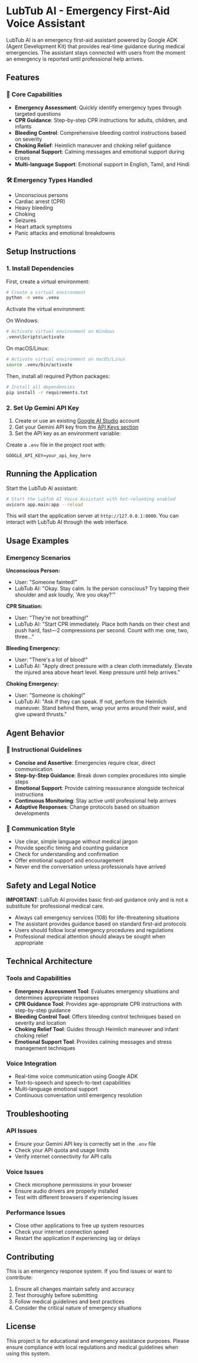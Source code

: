# LubTub AI - Emergency First-Aid Voice Assistant

LubTub AI is an emergency first-aid assistant powered by Google ADK (Agent Development Kit) that provides real-time guidance during medical emergencies. The assistant stays connected with users from the moment an emergency is reported until professional help arrives.

## Features

### 🔷 Core Capabilities
- **Emergency Assessment**: Quickly identify emergency types through targeted questions
- **CPR Guidance**: Step-by-step CPR instructions for adults, children, and infants
- **Bleeding Control**: Comprehensive bleeding control instructions based on severity
- **Choking Relief**: Heimlich maneuver and choking relief guidance
- **Emotional Support**: Calming messages and emotional support during crises
- **Multi-language Support**: Emotional support in English, Tamil, and Hindi

### 🛠️ Emergency Types Handled
- Unconscious persons
- Cardiac arrest (CPR)
- Heavy bleeding
- Choking
- Seizures
- Heart attack symptoms
- Panic attacks and emotional breakdowns

## Setup Instructions

### 1. Install Dependencies

First, create a virtual environment:

```bash
# Create a virtual environment
python -m venv .venv
```

Activate the virtual environment:

On Windows:
```bash
# Activate virtual environment on Windows
.venv\Scripts\activate
```

On macOS/Linux:
```bash
# Activate virtual environment on macOS/Linux
source .venv/bin/activate
```

Then, install all required Python packages:

```bash
# Install all dependencies
pip install -r requirements.txt
```

### 2. Set Up Gemini API Key

1. Create or use an existing [Google AI Studio](https://aistudio.google.com/) account
2. Get your Gemini API key from the [API Keys section](https://aistudio.google.com/app/apikeys)
3. Set the API key as an environment variable:

Create a `.env` file in the project root with:

```
GOOGLE_API_KEY=your_api_key_here
```

## Running the Application

Start the LubTub AI assistant:

```bash
# Start the LubTub AI Voice Assistant with hot-reloading enabled
uvicorn app.main:app --reload
```

This will start the application server at `http://127.0.0.1:8000`. You can interact with LubTub AI through the web interface.

## Usage Examples

### Emergency Scenarios

**Unconscious Person:**
- User: "Someone fainted!"
- LubTub AI: "Okay. Stay calm. Is the person conscious? Try tapping their shoulder and ask loudly, 'Are you okay?'"

**CPR Situation:**
- User: "They're not breathing!"
- LubTub AI: "Start CPR immediately. Place both hands on their chest and push hard, fast—2 compressions per second. Count with me: one, two, three..."

**Bleeding Emergency:**
- User: "There's a lot of blood!"
- LubTub AI: "Apply direct pressure with a clean cloth immediately. Elevate the injured area above heart level. Keep pressure until help arrives."

**Choking Emergency:**
- User: "Someone is choking!"
- LubTub AI: "Ask if they can speak. If not, perform the Heimlich maneuver. Stand behind them, wrap your arms around their waist, and give upward thrusts."

## Agent Behavior

### 🧭 Instructional Guidelines
- **Concise and Assertive**: Emergencies require clear, direct communication
- **Step-by-Step Guidance**: Break down complex procedures into simple steps
- **Emotional Support**: Provide calming reassurance alongside technical instructions
- **Continuous Monitoring**: Stay active until professional help arrives
- **Adaptive Responses**: Change protocols based on situation developments

### 💬 Communication Style
- Use clear, simple language without medical jargon
- Provide specific timing and counting guidance
- Check for understanding and confirmation
- Offer emotional support and encouragement
- Never end the conversation unless professionals have arrived

## Safety and Legal Notice

**IMPORTANT**: LubTub AI provides basic first-aid guidance only and is not a substitute for professional medical care.

- Always call emergency services (108) for life-threatening situations
- The assistant provides guidance based on standard first-aid protocols
- Users should follow local emergency procedures and regulations
- Professional medical attention should always be sought when appropriate

## Technical Architecture

### Tools and Capabilities
- **Emergency Assessment Tool**: Evaluates emergency situations and determines appropriate responses
- **CPR Guidance Tool**: Provides age-appropriate CPR instructions with step-by-step guidance
- **Bleeding Control Tool**: Offers bleeding control techniques based on severity and location
- **Choking Relief Tool**: Guides through Heimlich maneuver and infant choking relief
- **Emotional Support Tool**: Provides calming messages and stress management techniques

### Voice Integration
- Real-time voice communication using Google ADK
- Text-to-speech and speech-to-text capabilities
- Multi-language emotional support
- Continuous conversation until emergency resolution

## Troubleshooting

### API Issues
- Ensure your Gemini API key is correctly set in the `.env` file
- Check your API quota and usage limits
- Verify internet connectivity for API calls

### Voice Issues
- Check microphone permissions in your browser
- Ensure audio drivers are properly installed
- Test with different browsers if experiencing issues

### Performance Issues
- Close other applications to free up system resources
- Check your internet connection speed
- Restart the application if experiencing lag or delays

## Contributing

This is an emergency response system. If you find issues or want to contribute:

1. Ensure all changes maintain safety and accuracy
2. Test thoroughly before submitting
3. Follow medical guidelines and best practices
4. Consider the critical nature of emergency situations

## License

This project is for educational and emergency assistance purposes. Please ensure compliance with local regulations and medical guidelines when using this system.
